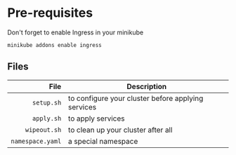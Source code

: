 # Pre-requisites

Don't forget to enable Ingress in your minikube

`minikube addons enable ingress`

## Files

|             File | Description                                        |
| ---------------: | -------------------------------------------------- |
|       `setup.sh` | to configure your cluster before applying services |
|       `apply.sh` | to apply services                                  |
|     `wipeout.sh` | to clean up your cluster after all                 |
| `namespace.yaml` | a special namespace                                |
